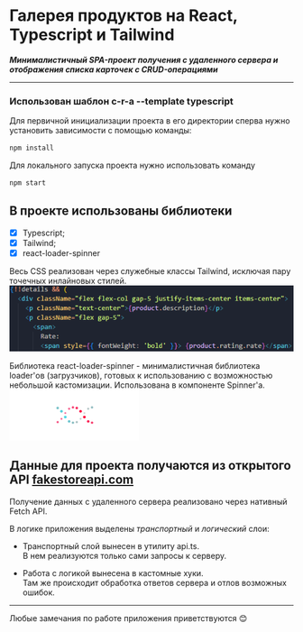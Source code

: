 # Галерея продуктов на React, Typescript и Tailwind

**_Минималистичный SPA-проект получения с удаленного сервера и отображения списка карточек с CRUD-операциями_**

---

### Использован шаблон c-r-a --template typescript

Для первичной инициализации проекта в его директории сперва нужно установить зависимости с помощью команды:

```sh
npm install
```

Для локального запуска проекта нужно использовать команду

```sh
npm start
```

## В проекте использованы библиотеки

- [x] Typescript;
- [x] Tailwind;
- [x] react-loader-spinner

Весь CSS реализован через служебные классы Tailwind, исключая пару точечных инлайновых стилей.  
![styling](./src/assets/readmeImg/styling.PNG)

Библиотека react-loader-spinner - минималистичная библиотека loader'ов (загрузчиков), готовых к использованию с возможностью небольшой кастомизации. Использована в компоненте Spinner'а.  
![spinner](./src/assets/readmeImg/spinner.PNG)

## Данные для проекта получаются из открытого API [fakestoreapi.com](https://fakestoreapi.com/)

Получение данных с удаленного сервера реализовано через нативный Fetch API.

В логике приложения выделены _транспортный_ и _логический_ слои:

- Транспортный слой вынесен в утилиту api.ts.  
  В нем реализуются только сами запросы к серверу.

- Работа с логикой вынесена в кастомные хуки.  
  Там же происходит обработка ответов сервера и отлов возможных ошибок.

---

Любые замечания по работе приложения приветствуются 😊
